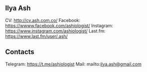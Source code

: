 Ilya Ash
--------

CV: http://cv.ash.com.co/ 
Facebook: https://wwww.facebook.com/ashiologist/ 
Instagram: https://www.instagram.com/ashiologist/ 
Last.fm: https://www.last.fm/user/.ash/

## Contacts

Telegram: https://t.me/ashiologist
Mail: mailto:ilya.ash@gmail.com
